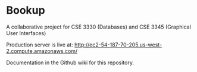 Bookup
======

A collaborative project for CSE 3330 (Databases) and CSE 3345 (Graphical User Interfaces)

Production server is live at: http://ec2-54-187-70-205.us-west-2.compute.amazonaws.com/

Documentation in the Github wiki for this repository.
